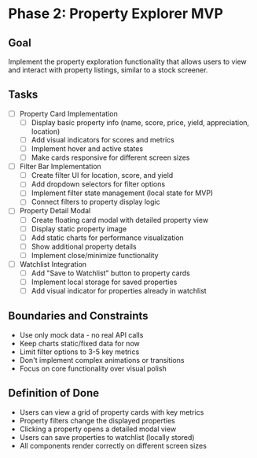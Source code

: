 # Phase 2: Property Explorer MVP

## Goal
Implement the property exploration functionality that allows users to view and interact with property listings, similar to a stock screener.

## Tasks
- [ ] Property Card Implementation
  - [ ] Display basic property info (name, score, price, yield, appreciation, location)
  - [ ] Add visual indicators for scores and metrics
  - [ ] Implement hover and active states
  - [ ] Make cards responsive for different screen sizes

- [ ] Filter Bar Implementation
  - [ ] Create filter UI for location, score, and yield
  - [ ] Add dropdown selectors for filter options
  - [ ] Implement filter state management (local state for MVP)
  - [ ] Connect filters to property display logic

- [ ] Property Detail Modal
  - [ ] Create floating card modal with detailed property view
  - [ ] Display static property image
  - [ ] Add static charts for performance visualization
  - [ ] Show additional property details
  - [ ] Implement close/minimize functionality

- [ ] Watchlist Integration
  - [ ] Add "Save to Watchlist" button to property cards
  - [ ] Implement local storage for saved properties
  - [ ] Add visual indicator for properties already in watchlist

## Boundaries and Constraints
- Use only mock data - no real API calls
- Keep charts static/fixed data for now
- Limit filter options to 3-5 key metrics
- Don't implement complex animations or transitions
- Focus on core functionality over visual polish

## Definition of Done
- Users can view a grid of property cards with key metrics
- Property filters change the displayed properties
- Clicking a property opens a detailed modal view
- Users can save properties to watchlist (locally stored)
- All components render correctly on different screen sizes 
